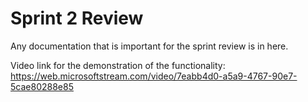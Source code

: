 # Sprint 2 Review

Any documentation that is important for the sprint review is in here.

Video link for the demonstration of the functionality:
https://web.microsoftstream.com/video/7eabb4d0-a5a9-4767-90e7-5cae80288e85
